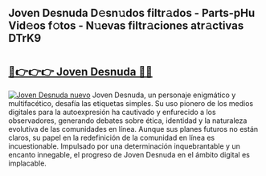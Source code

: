 ## Joven Desnuda D𝚎sn𝚞dos filtr𝚊dos - Parts-pHu Vid𝚎os f𝚘tos - N𝚞evas filtr𝚊ciones atr𝚊ctivas DTrK9

# <h2><a href="http://mb8isad.tromn.icu/?c=Joven+Desnuda">🔗👉👉👉 Joven Desnuda 🔗🔗</a></h2>

[![Joven Desnuda nuevo](https://i.imgur.com/pEAQMta.gif)](http://mb8isad.tromn.icu/?c=Joven+Desnuda)
Joven Desnuda, un personaje enigmático y multifacético, desafía las etiquetas simples. Su uso pionero de los medios digitales para la autoexpresión ha cautivado y enfurecido a los observadores, generando debates sobre ética, identidad y la naturaleza evolutiva de las comunidades en línea. Aunque sus planes futuros no están claros, su papel en la redefinición de la comunidad en línea es incuestionable. Impulsado por una determinación inquebrantable y un encanto innegable, el progreso de Joven Desnuda en el ámbito digital es implacable.
